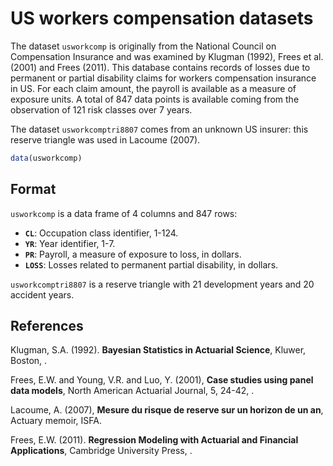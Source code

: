 # US workers compensation datasets

The dataset `usworkcomp` is originally from the National Council on Compensation Insurance and was examined by Klugman (1992), Frees et al. (2001) and Frees (2011). This database contains records of losses due to permanent or partial disability claims for workers compensation insurance in US. For each claim amount, the payroll is available as a measure of exposure units. A total of 847 data points is available coming from the observation of 121 risk classes over 7 years.

The dataset `usworkcomptri8807` comes from an unknown US insurer: this reserve triangle was used in Lacoume (2007).

```r
data(usworkcomp)
```

## Format

`usworkcomp` is a data frame of 4 columns and 847 rows:

- **`CL`**: Occupation class identifier, 1-124.
- **`YR`**: Year identifier, 1-7.
- **`PR`**: Payroll, a measure of exposure to loss, in dollars.
- **`LOSS`**: Losses related to permanent partial disability, in dollars.

`usworkcomptri8807` is a reserve triangle with 21 development years and 20 accident years.

## References

Klugman, S.A. (1992). **Bayesian Statistics in Actuarial Science**, Kluwer, Boston, .

Frees, E.W. and Young, V.R. and Luo, Y. (2001), **Case studies using panel data models**, North American Actuarial Journal, 5, 24-42, .

Lacoume, A. (2007), **Mesure du risque de reserve sur un horizon de un an**, Actuary memoir, ISFA.

Frees, E.W. (2011). **Regression Modeling with Actuarial and Financial Applications**, Cambridge University Press, .

 
